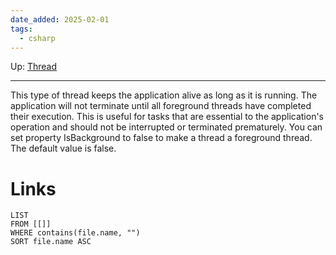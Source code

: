 ```yaml
---
date_added: 2025-02-01
tags:
  - csharp
---
```

Up: [Thread](Thread.md)
___
 This type of thread keeps the application alive as long as it is running. The application will not terminate until all foreground threads have completed their execution. This is useful for tasks that are essential to the application's operation and should not be interrupted or terminated prematurely. You can set property IsBackground to false to make a thread a foreground thread. The default value is false.
# Links
```dataview
LIST
FROM [[]]
WHERE contains(file.name, "")
SORT file.name ASC
```
